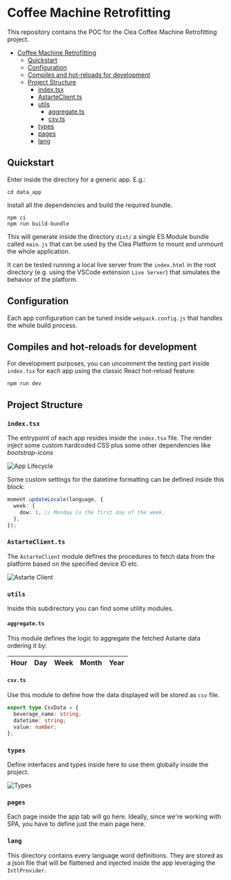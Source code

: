 # Coffee Machine Retrofitting

This repository contains the POC for the Clea Coffee Machine Retrofitting project.

<!-- TOC -->

- [Coffee Machine Retrofitting](#coffee-machine-retrofitting)
  - [Quickstart](#quickstart)
  - [Configuration](#configuration)
  - [Compiles and hot-reloads for development](#compiles-and-hot-reloads-for-development)
  - [Project Structure](#project-structure)
    - [index.tsx](#indextsx)
    - [AstarteClient.ts](#astarteclientts)
    - [utils](#utils)
      - [aggregate.ts](#aggregatets)
      - [csv.ts](#csvts)
    - [types](#types)
    - [pages](#pages)
    - [lang](#lang)

<!-- /TOC -->

## Quickstart

Enter inside the directory for a generic app. E.g.:

```
cd data_app
```

Install all the dependencies and build the required bundle.

```
npm ci
npm run build-bundle
```

This will generate inside the directory `dist/` a single ES Module bundle called `main.js` that can be used by the Clea Platform to mount and unmount the whole application.

It can be tested running a local live server from the `index.html` in the root directory (e.g. using the VSCode extension `Live Server`) that simulates the behavior of the platform.

## Configuration

Each app configuration can be tuned inside `webpack.config.js` that handles the whole build process.

## Compiles and hot-reloads for development

For development purposes, you can uncomment the testing part inside `index.tsx` for each app using the classic React hot-reload feature:

```
npm run dev
```

## Project Structure

### `index.tsx`

The entrypoint of each app resides inside the `index.tsx` file. The render inject some custom hardcoded CSS plus some other dependencies like _bootstrap-icons_

![App Lifecycle](/doc/img/app-lifecycle.png "App Lifecycle")

Some custom settings for the datetime formatting can be defined inside this block:

```typescript
moment.updateLocale(language, {
  week: {
    dow: 1, // Monday is the first day of the week.
  },
});
```

### `AstarteClient.ts`

The `AstarteClient` module defines the procedures to fetch data from the platform based on the specified device ID etc.

![Astarte Client](/doc/img/astarte-client.png "Astarte Client")

### `utils`

Inside this subdirectory you can find some utility modules.

#### `aggregate.ts`

This module defines the logic to aggregate the fetched Astarte data ordering it by:

| Hour | Day | Week | Month | Year |
| ---- | --- | ---- | ----- | ---- |

#### `csv.ts`

Use this module to define how the data displayed will be stored as `csv` file.

```typescript
export type CsvData = {
  beverage_name: string;
  datetime: string;
  value: number;
};
```

### `types`

Define interfaces and types inside here to use them globally inside the project.

![Types](/doc/img/types.png "Types")

### `pages`

Each page inside the app tab will go here. Ideally, since we're working with SPA, you have to define just the main page here.

### `lang`

This directory contains every language word definitions. They are stored as a json file that will be flattened and injected inside the app leveraging the `IntlProvider`.
